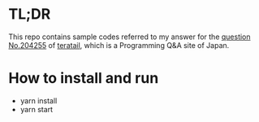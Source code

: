 # TL;DR

This repo contains sample codes referred to my answer for the [question No.204255](https://teratail.com/questions/204255 ) of [teratail](https://teratail.com/), which is a Programming Q&A site of Japan.

# How to install and run

- yarn install
- yarn start
